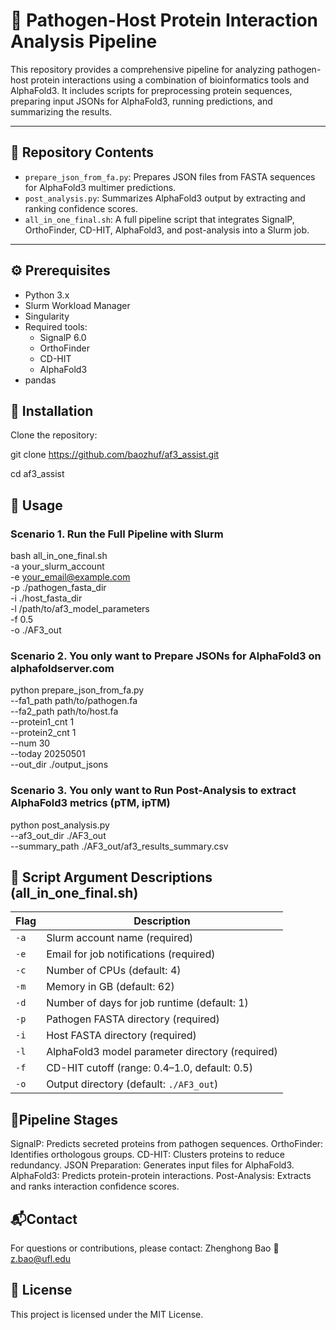 # 🧬 Pathogen-Host Protein Interaction Analysis Pipeline

This repository provides a comprehensive pipeline for analyzing pathogen-host protein interactions using a combination of bioinformatics tools and AlphaFold3. It includes scripts for preprocessing protein sequences, preparing input JSONs for AlphaFold3, running predictions, and summarizing the results.

---

## 📁 Repository Contents

- `prepare_json_from_fa.py`: Prepares JSON files from FASTA sequences for AlphaFold3 multimer predictions.
- `post_analysis.py`: Summarizes AlphaFold3 output by extracting and ranking confidence scores.
- `all_in_one_final.sh`: A full pipeline script that integrates SignalP, OrthoFinder, CD-HIT, AlphaFold3, and post-analysis into a Slurm job.

---

## ⚙️ Prerequisites

- Python 3.x
- Slurm Workload Manager
- Singularity
- Required tools:
  - SignalP 6.0
  - OrthoFinder
  - CD-HIT
  - AlphaFold3
- pandas


## 🚀 Installation
Clone the repository:

git clone https://github.com/baozhuf/af3_assist.git

cd af3_assist

## 🧪 Usage
### Scenario 1. Run the Full Pipeline with Slurm
bash all_in_one_final.sh \
  -a your_slurm_account \
  -e your_email@example.com \
  -p ./pathogen_fasta_dir \
  -i ./host_fasta_dir \
  -l /path/to/af3_model_parameters \
  -f 0.5 \
  -o ./AF3_out

### Scenario 2. You only want to Prepare JSONs for AlphaFold3 on alphafoldserver.com
python prepare_json_from_fa.py \
  --fa1_path path/to/pathogen.fa \
  --fa2_path path/to/host.fa \
  --protein1_cnt 1 \
  --protein2_cnt 1 \
  --num 30 \
  --today 20250501 \
  --out_dir ./output_jsons

### Scenario 3. You only want to Run Post-Analysis to extract AlphaFold3 metrics (pTM, ipTM)
python post_analysis.py \
  --af3_out_dir ./AF3_out \
  --summary_path ./AF3_out/af3_results_summary.csv


## 🧾 Script Argument Descriptions (all_in_one_final.sh)
| Flag | Description |
|------|-------------|
| `-a` | Slurm account name (required) |
| `-e` | Email for job notifications (required) |
| `-c` | Number of CPUs (default: 4) |
| `-m` | Memory in GB (default: 62) |
| `-d` | Number of days for job runtime (default: 1) |
| `-p` | Pathogen FASTA directory (required) |
| `-i` | Host FASTA directory (required) |
| `-l` | AlphaFold3 model parameter directory (required) |
| `-f` | CD-HIT cutoff (range: 0.4–1.0, default: 0.5) |
| `-o` | Output directory (default: `./AF3_out`) |



## 🔄Pipeline Stages
SignalP: Predicts secreted proteins from pathogen sequences.
OrthoFinder: Identifies orthologous groups.
CD-HIT: Clusters proteins to reduce redundancy.
JSON Preparation: Generates input files for AlphaFold3.
AlphaFold3: Predicts protein-protein interactions.
Post-Analysis: Extracts and ranks interaction confidence scores.

## 📬Contact
For questions or contributions, please contact:
Zhenghong Bao
📧 z.bao@ufl.edu


## 📄 License
This project is licensed under the MIT License.

